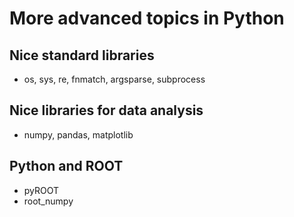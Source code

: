 # More advanced topics in Python

## Nice standard libraries
* os, sys, re, fnmatch, argsparse, subprocess

## Nice libraries for data analysis
* numpy, pandas, matplotlib

## Python and ROOT
* pyROOT
* root_numpy
